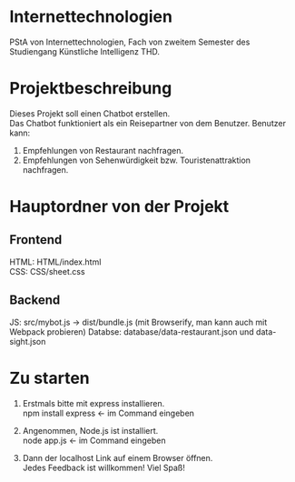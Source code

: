 # Internettechnologien

PStA von Internettechnologien, Fach von zweitem Semester des Studiengang Künstliche Intelligenz THD.

# Projektbeschreibung

Dieses Projekt soll einen Chatbot erstellen.\
Das Chatbot funktioniert als ein Reisepartner von dem Benutzer. Benutzer kann:

1. Empfehlungen von Restaurant nachfragen.
2. Empfehlungen von Sehenwürdigkeit bzw. Touristenattraktion nachfragen.

# Hauptordner von der Projekt

## Frontend

HTML: HTML/index.html\
CSS: CSS/sheet.css

## Backend

JS: src/mybot.js -> dist/bundle.js (mit Browserify, man kann auch mit Webpack probieren)
Databse: database/data-restaurant.json und data-sight.json

# Zu starten

1. Erstmals bitte mit express installieren. \
   npm install express <- im Command eingeben

2. Angenommen, Node.js ist installiert. \
   node app.js <- im Command eingeben

3. Dann der localhost Link auf einem Browser öffnen. \
   Jedes Feedback ist willkommen! Viel Spaß!
